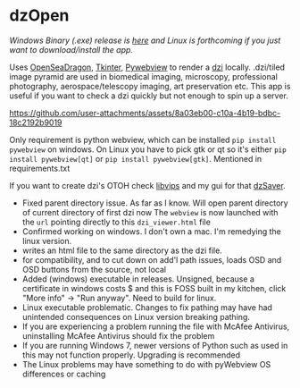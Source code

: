 # dzOpen

*Windows Binary (.exe) release is [here](https://github.com/cioran0/dzOpen/releases/download/v1.0.0-windows/dzOpen1.0.exe) and Linux is forthcoming if you just want to download/install the app.* 

Uses [OpenSeaDragon](https://openseadragon.github.io/), [Tkinter](https://wiki.python.org/moin/TkInter), [Pywebview](https://pywebview.flowrl.com/) to render a [dzi](https://learn.microsoft.com/en-us/previous-versions/windows/silverlight/dotnet-windows-silverlight/cc645050(v=vs.95)?redirectedfrom=MSDN) locally. .dzi/tiled image pyramid are used in biomedical imaging, microscopy, professional photography, aerospace/telescopy imaging, art preservation etc. This app is useful if you want to check a dzi quickly but not enough to spin up a server. 

https://github.com/user-attachments/assets/8a03eb00-c10a-4b19-bdbc-18c2192b9019

Only requirement is python webview, which can be installed ```pip install pywebview``` on windows. On Linux you have to pick gtk or qt so it's either ```pip install pywebview[qt]``` or ```pip install pywebview[gtk]```. Mentioned in requirements.txt

If you want to create dzi's OTOH check [libvips](https://www.libvips.org/) and my gui for that [dzSaver](https://github.com/cioran0/dzSaver).

- Fixed parent directory issue. As far as I know. Will open parent directory of current directory of first dzi now The `webview` is now launched with the `url` pointing directly to this `dzi_viewer.html` file
- Confirmed working on windows. I don't own a mac. I'm remedying the linux version. 
- writes an html file to the same directory as the dzi file.
- for compatibility, and to cut down on add'l path issues, loads OSD and OSD buttons from the source, not local
- Added (windows) executable in releases. Unsigned, because a certificate in windows costs $ and this is FOSS built in my kitchen, click "More info" -> "Run anyway". Need to build for linux.
- Linux executable problematic. Changes to fix pathing may have had unintended consequences on Linux version breaking pathing.
- If you are experiencing a problem running the file with McAfee Antivirus, uninstalling McAfee Antivirus should fix the problem
- If you are running Windows 7, newer versions of Python such as used in this may not function properly. Upgrading is recommended
- The Linux problems may have something to do with pyWebview OS differences or caching
